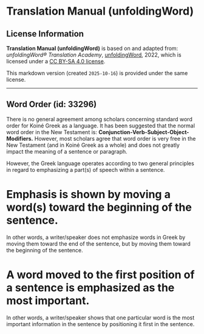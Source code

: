 # Translation Manual (unfoldingWord)

## License Information

**Translation Manual (unfoldingWord)** is based on and adapted from: _unfoldingWord® Translation Academy_, [unfoldingWord](https://unfoldingword.org/utw), 2022, which is licensed under a [CC BY-SA 4.0 license](https://creativecommons.org/licenses/by-sa/4.0/legalcode.en).

This markdown version (created `2025-10-16`) is provided under the same license.



--------------------------------

## Word Order (id: 33296)

There is no general agreement among scholars concerning standard word order for Koiné Greek as a language. It has been suggested that the normal word order in the New Testament is: **Conjunction\-Verb\-Subject\-Object\-Modifiers.** However, most scholars agree that word order is very free in the New Testament (and in Koiné Greek as a whole) and does not greatly impact the meaning of a sentence or paragraph.

However, the Greek language operates according to two general principles in regard to emphasizing a part(s) of speech within a sentence.

Emphasis is shown by moving a word(s) toward the beginning of the sentence.
===========================================================================

In other words, a writer/speaker does not emphasize words in Greek by moving them toward the end of the sentence, but by moving them toward the beginning of the sentence.

A word moved to the first position of a sentence is emphasized as the most important.
=====================================================================================

In other words, a writer/speaker shows that one particular word is the most important information in the sentence by positioning it first in the sentence.


